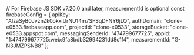 // For Firebase JS SDK v7.20.0 and later, measurementId is optional
const firebaseConfig = {
  apiKey: "AIzaSyB0JvznZk0okxiUrNU14m7SFSqDFNY6jLQ",
  authDomain: "clone-e0533.firebaseapp.com",
  projectId: "clone-e0533",
  storageBucket: "clone-e0533.appspot.com",
  messagingSenderId: "474799677725",
  appId: "1:474799677725:web:9fa8bdb32994231dd8c1f4",
  measurementId: "G-N3JMZPSNB8"
};
